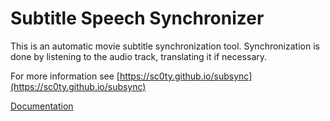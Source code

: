 # Subtitle Speech Synchronizer
This is an automatic movie subtitle synchronization tool.
Synchronization is done by listening to the audio track, translating it if necessary.

For more information see [https://sc0ty.github.io/subsync](https://sc0ty.github.io/subsync)

[Documentation](doc/index.md)
